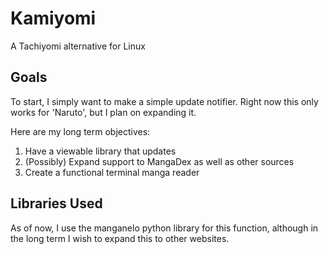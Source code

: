 # Kamiyomi
A Tachiyomi alternative for Linux

## Goals

To start, I simply want to make a simple update notifier. Right now this only works for 'Naruto', but I plan on expanding it.

Here are my long term objectives:
1. Have a viewable library that updates
2. (Possibly) Expand support to MangaDex as well as other sources
3. Create a functional terminal manga reader

## Libraries Used
As of now, I use the manganelo python library for this function, although in the long term I wish to expand this to other websites.


